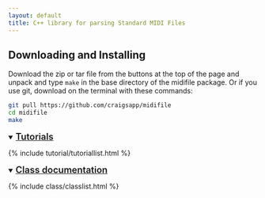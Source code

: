 ```yaml
---
layout: default
title: C++ library for parsing Standard MIDI Files
---
```


<h2> Downloading and Installing </h2>

Download the zip or tar file from the buttons at the top of the page
and unpack and type `make` in the base directory of the midifile 
package.  Or if you use git, download on the terminal with these commands:

``` bash
git pull https://github.com/craigsapp/midifile
cd midifile
make
```

<!-- TUTORIAL LIST ------------------------------------------------- -->

<details open>
<summary style="outline:none;">
   <span style="font-weight:600; font-size:130%;"><a href="tutorial">Tutorials</a></span>
</summary>

{% include tutorial/tutoriallist.html %}

</details>

<!-- CLASS LIST ---------------------------------------------------- -->

<details open>
<summary style="outline:none;">
   <span style="font-weight:600; font-size:130%;"><a href="class">Class documentation</a></span>
</summary>

<script>
window.addEventListener('load', function(event) {
   var list = document.querySelectorAll('a');
   for (var i=0; i<list.length; i++) {
      var attrib = list[i].getAttribute('href');
      if (attrib.match(/^Binasc/)) {
         list[i].setAttribute('href', 'class/' + attrib);
      } else if (attrib.match(/^Options/)) {
         list[i].setAttribute('href', 'class/' + attrib);
      } else if (attrib.match(/^MidiMessage/)) {
         list[i].setAttribute('href', 'class/' + attrib);
      } else if (attrib.match(/^MidiEvent/)) {
         list[i].setAttribute('href', 'class/' + attrib);
      } else if (attrib.match(/^MidiEventList/)) {
         list[i].setAttribute('href', 'class/' + attrib);
      } else if (attrib.match(/^MidiFile/)) {
         list[i].setAttribute('href', 'class/' + attrib);
      }
   }
});
</script>

{% include class/classlist.html %}

</details>

